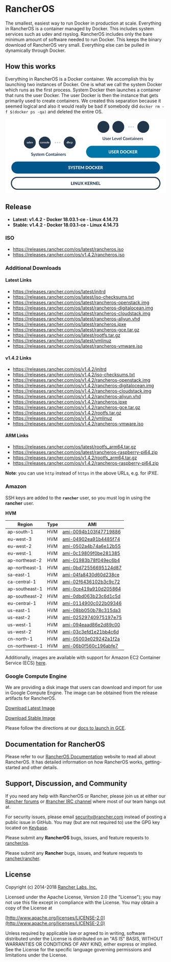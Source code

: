 # RancherOS

The smallest, easiest way to run Docker in production at scale.  Everything in RancherOS is a container managed by Docker.  This includes system services such as udev and rsyslog.  RancherOS includes only the bare minimum amount of software needed to run Docker.  This keeps the binary download of RancherOS very small.  Everything else can be pulled in dynamically through Docker.

## How this works

Everything in RancherOS is a Docker container.  We accomplish this by launching two instances of
Docker.  One is what we call the system Docker which runs as the first process.  System Docker then launches
a container that runs the user Docker.  The user Docker is then the instance that gets primarily
used to create containers.  We created this separation because it seemed logical and also
it would really be bad if somebody did `docker rm -f $(docker ps -qa)` and deleted the entire OS.

![How it works](./rancheros.png "How it works")

## Release

- **Latest: v1.4.2 - Docker 18.03.1-ce - Linux 4.14.73**
- **Stable: v1.4.2 - Docker 18.03.1-ce - Linux 4.14.73**

### ISO

- https://releases.rancher.com/os/latest/rancheros.iso
- https://releases.rancher.com/os/v1.4.2/rancheros.iso

### Additional Downloads

#### Latest Links

* https://releases.rancher.com/os/latest/initrd
* https://releases.rancher.com/os/latest/iso-checksums.txt
* https://releases.rancher.com/os/latest/rancheros-openstack.img
* https://releases.rancher.com/os/latest/rancheros-digitalocean.img
* https://releases.rancher.com/os/latest/rancheros-cloudstack.img
* https://releases.rancher.com/os/latest/rancheros-aliyun.vhd
* https://releases.rancher.com/os/latest/rancheros.ipxe
* https://releases.rancher.com/os/latest/rancheros-gce.tar.gz
* https://releases.rancher.com/os/latest/rootfs.tar.gz
* https://releases.rancher.com/os/latest/vmlinuz
* https://releases.rancher.com/os/latest/rancheros-vmware.iso

#### v1.4.2 Links

* https://releases.rancher.com/os/v1.4.2/initrd
* https://releases.rancher.com/os/v1.4.2/iso-checksums.txt
* https://releases.rancher.com/os/v1.4.2/rancheros-openstack.img
* https://releases.rancher.com/os/v1.4.2/rancheros-digitalocean.img
* https://releases.rancher.com/os/v1.4.2/rancheros-cloudstack.img
* https://releases.rancher.com/os/v1.4.2/rancheros-aliyun.vhd
* https://releases.rancher.com/os/v1.4.2/rancheros.ipxe
* https://releases.rancher.com/os/v1.4.2/rancheros-gce.tar.gz
* https://releases.rancher.com/os/v1.4.2/rootfs.tar.gz
* https://releases.rancher.com/os/v1.4.2/vmlinuz
* https://releases.rancher.com/os/v1.4.2/rancheros-vmware.iso

#### ARM Links

* https://releases.rancher.com/os/latest/rootfs_arm64.tar.gz
* https://releases.rancher.com/os/latest/rancheros-raspberry-pi64.zip
* https://releases.rancher.com/os/v1.4.2/rootfs_arm64.tar.gz
* https://releases.rancher.com/os/v1.4.2/rancheros-raspberry-pi64.zip

**Note**: you can use `http` instead of `https` in the above URLs, e.g. for iPXE.

### Amazon

SSH keys are added to the **`rancher`** user, so you must log in using the **rancher** user.

**HVM**

Region | Type | AMI
-------|------|------
ap-south-1 | HVM | [ami-0094b103f47719886](https://ap-south-1.console.aws.amazon.com/ec2/home?region=ap-south-1#launchInstanceWizard:ami=ami-0094b103f47719886)
eu-west-3 | HVM | [ami-04902ea91b4485f74](https://eu-west-3.console.aws.amazon.com/ec2/home?region=eu-west-3#launchInstanceWizard:ami=ami-04902ea91b4485f74)
eu-west-2 | HVM | [ami-0502a4b74a6e12b55](https://eu-west-2.console.aws.amazon.com/ec2/home?region=eu-west-2#launchInstanceWizard:ami=ami-0502a4b74a6e12b55)
eu-west-1 | HVM | [ami-0c19809f0be281385](https://eu-west-1.console.aws.amazon.com/ec2/home?region=eu-west-1#launchInstanceWizard:ami=ami-0c19809f0be281385)
ap-northeast-2 | HVM | [ami-01983b78f049ec6b4](https://ap-northeast-2.console.aws.amazon.com/ec2/home?region=ap-northeast-2#launchInstanceWizard:ami=ami-01983b78f049ec6b4)
ap-northeast-1 | HVM | [ami-0bd72556695124d87](https://ap-northeast-1.console.aws.amazon.com/ec2/home?region=ap-northeast-1#launchInstanceWizard:ami=ami-0bd72556695124d87)
sa-east-1 | HVM | [ami-04fa8430d60d238ce](https://sa-east-1.console.aws.amazon.com/ec2/home?region=sa-east-1#launchInstanceWizard:ami=ami-04fa8430d60d238ce)
ca-central-1 | HVM | [ami-02f6436102b3c9c72](https://ca-central-1.console.aws.amazon.com/ec2/home?region=ca-central-1#launchInstanceWizard:ami=ami-02f6436102b3c9c72)
ap-southeast-1 | HVM | [ami-0ce419a910d205864](https://ap-southeast-1.console.aws.amazon.com/ec2/home?region=ap-southeast-1#launchInstanceWizard:ami=ami-0ce419a910d205864)
ap-southeast-2 | HVM | [ami-0dbd063b23c6d1c5d](https://ap-southeast-2.console.aws.amazon.com/ec2/home?region=ap-southeast-2#launchInstanceWizard:ami=ami-0dbd063b23c6d1c5d)
eu-central-1 | HVM | [ami-0114900c022b09346](https://eu-central-1.console.aws.amazon.com/ec2/home?region=eu-central-1#launchInstanceWizard:ami=ami-0114900c022b09346)
us-east-1 | HVM | [ami-08bb050b78c315da3](https://us-east-1.console.aws.amazon.com/ec2/home?region=us-east-1#launchInstanceWizard:ami=ami-08bb050b78c315da3)
us-east-2 | HVM | [ami-02529740975197e75](https://us-east-2.console.aws.amazon.com/ec2/home?region=us-east-2#launchInstanceWizard:ami=ami-02529740975197e75)
us-west-1 | HVM | [ami-094eaad86e2d89c00](https://us-west-1.console.aws.amazon.com/ec2/home?region=us-west-1#launchInstanceWizard:ami=ami-094eaad86e2d89c00)
us-west-2 | HVM | [ami-03c3efd1e21bb4c6d](https://us-west-2.console.aws.amazon.com/ec2/home?region=us-west-2#launchInstanceWizard:ami=ami-03c3efd1e21bb4c6d)
cn-north-1 | HVM | [ami-05003e029242a1f2a](https://cn-north-1.console.amazonaws.cn/ec2/home?region=cn-north-1#launchInstanceWizard:ami=ami-05003e029242a1f2a)
cn-northwest-1 | HVM | [ami-06b0f560c196abfe7](https://cn-northwest-1.console.amazonaws.cn/ec2/home?region=cn-northwest-1#launchInstanceWizard:ami=ami-06b0f560c196abfe7)

Additionally, images are available with support for Amazon EC2 Container Service (ECS) [here](https://rancher.com/docs/os/v1.x/en/installation/amazon-ecs/#amazon-ecs-enabled-amis).

### Google Compute Engine

We are providing a disk image that users can download and import for use in Google Compute Engine. The image can be obtained from the release artifacts for RancherOS.

[Download Latest Image](https://releases.rancher.com/os/latest/rancheros-gce.tar.gz)

[Download Stable Image](https://releases.rancher.com/os/v1.4.2/rancheros-gce.tar.gz)

Please follow the directions at our [docs to launch in GCE](https://rancher.com/docs/os/v1.x/en/installation/running-rancheros/cloud/gce/).

## Documentation for RancherOS

Please refer to our [RancherOS Documentation](https://rancher.com/docs/os/v1.x/en/) website to read all about RancherOS. It has detailed information on how RancherOS works, getting-started and other details.

## Support, Discussion, and Community
If you need any help with RancherOS or Rancher, please join us at either our [Rancher forums](http://forums.rancher.com) or [#rancher IRC channel](http://webchat.freenode.net/?channels=rancher) where most of our team hangs out at.

For security issues, please email security@rancher.com instead of posting a public issue in GitHub.  You may (but are not required to) use the GPG key located on [Keybase](https://keybase.io/rancher).


Please submit any **RancherOS** bugs, issues, and feature requests to [rancher/os](//github.com/rancher/os/issues).

Please submit any **Rancher** bugs, issues, and feature requests to [rancher/rancher](//github.com/rancher/rancher/issues).

## License

Copyright (c) 2014-2018 [Rancher Labs, Inc.](http://rancher.com)

Licensed under the Apache License, Version 2.0 (the "License");
you may not use this file except in compliance with the License.
You may obtain a copy of the License at

[http://www.apache.org/licenses/LICENSE-2.0](http://www.apache.org/licenses/LICENSE-2.0)

Unless required by applicable law or agreed to in writing, software
distributed under the License is distributed on an "AS IS" BASIS,
WITHOUT WARRANTIES OR CONDITIONS OF ANY KIND, either express or implied.
See the License for the specific language governing permissions and
limitations under the License.
